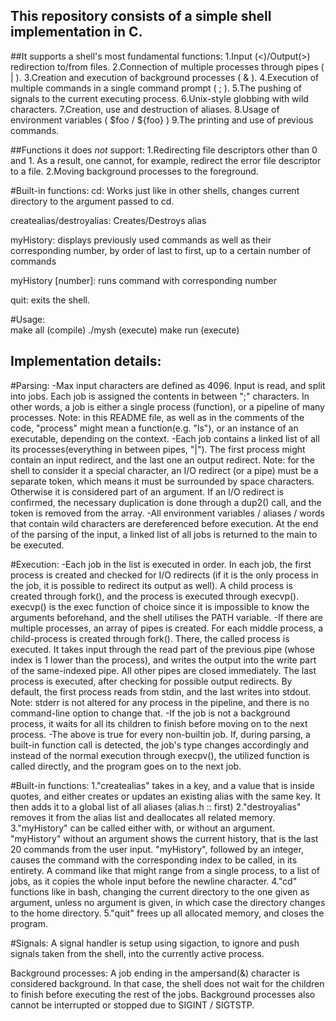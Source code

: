 ## This repository consists of a simple shell implementation in C.

		
##It supports a shell's most fundamental functions:
1.Input (<)/Output(>) redirection to/from files.
2.Connection of multiple processes through pipes ( | ).
3.Creation and execution of background processes ( & ).
4.Execution of multiple commands in a single command prompt ( ; ).
5.The pushing of signals to the current executing process.
6.Unix-style globbing with wild characters.
7.Creation, use and destruction of aliases.
8.Usage of environment variables ( $foo / ${foo} )
9.The printing and use of previous commands.

##Functions it does *not* support:
1.Redirecting file descriptors other than 0 and 1. As a result, one cannot, for example, redirect the error file descriptor to a file.
2.Moving background processes to the foreground.

#Built-in functions:
cd: 
	Works just like in other shells, changes current directory to the argument passed to cd.

createalias/destroyalias: 
	Creates/Destroys alias

myHistory: 
	displays previously used commands as well as their corresponding number, by order of last to first, up to a certain number of commands

myHistory [number]: 
	runs command with corresponding number

quit: 
	exits the shell.

#Usage:  	
make all (compile)
./mysh (execute)
make run (execute)	

## Implementation details:
#Parsing:
-Max input characters are defined as 4096. Input is read, and split into jobs. Each job is assigned the contents in between ";" characters. In other words, a job is either a single process (function), or a pipeline of many processes. Note: in this README file, as well as in the comments of the code, "process" might mean a function(e.g. "ls"), or an instance of an executable, depending on the context.
-Each job contains a linked list of all its processes(everything in between pipes, "|"). The first process might contain an input redirect, and the last one an output redirect. Note: for the shell to consider it a special character, an I/O redirect (or a pipe) must be a separate token, which means it must be surrounded by space characters. Otherwise it is considered part of an argument. If an I/O redirect is confirmed, the necessary duplication is done through a dup2() call, and the token is removed from the array.
-All environment variables / aliases / words that contain wild characters are dereferenced before execution. At the end of the parsing of the input, a linked list of all jobs is returned to the main to be executed.

#Execution:
-Each job in the list is executed in order. In each job, the first process is created and checked for I/O redirects (if it is the only process in the job, it is possible to redirect its output as well). A child process is created through fork(), and the process is executed through execvp(). execvp() is the exec function of choice since it is impossible to know the arguments beforehand, and the shell utilises the PATH variable.
-If there are multiple processes, an array of pipes is created. For each middle process, a child-process is created through fork(). There, the called process is executed. It takes input through the read part of the previous pipe (whose index is 1 lower than the process), and writes the output into the write part of the same-indexed pipe. All other pipes are closed immediately. The last process is executed, after checking for possible output redirects. By default, the first process reads from stdin, and the last writes into stdout. Note: stderr is not altered for any process in the pipeline, and there is no command-line option to change that.
-If the job is not a background process, it waits for all its children to finish before moving on to the next process.
-The above is true for every non-builtin job. If, during parsing, a built-in function call is detected, the job's type changes accordingly and instead of the normal execution through execpv(), the utilized function is called directly, and the program goes on to the next job.

#Built-in functions:
1."createalias" takes in a key, and a value that is inside quotes, and either creates or updates an existing alias with the same key. It then adds it to a global list of all aliases (alias.h :: first)
2."destroyalias" removes it from the alias list and deallocates all related memory.
3."myHistory" can be called either with, or without an argument. "myHistory" without an argument shows the current history, that is the last 20 commands from the user input. "myHistory", followed by an integer, causes the command with the corresponding index to be called, in its entirety. A command like that might range from a single process, to a list of jobs, as it copies the whole input before the newline character.
4."cd" functions like in bash, changing the current directory to the one given as argument, unless no argument is given, in which case the directory changes to the home directory.
5."quit" frees up all allocated memory, and closes the program.

#Signals:
A signal handler is setup using sigaction, to ignore and push signals taken from the shell, into the currently active process.

Background processes:
A job ending in the ampersand(&) character is considered background. In that case, the shell does not wait for the children to finish before executing the rest of the jobs. Background processes also cannot be interrupted or stopped due to SIGINT / SIGTSTP.







	
	


	

